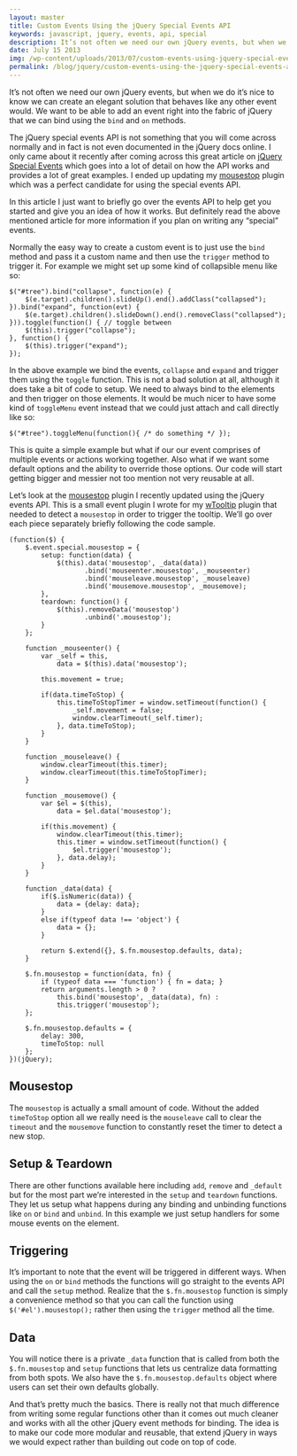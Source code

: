 ```yaml
---
layout: master
title: Custom Events Using the jQuery Special Events API
keywords: javascript, jquery, events, api, special
description: It’s not often we need our own jQuery events, but when we do it’s nice to know we can create an elegant solution that behaves like any other event would.
date: July 15 2013
img: /wp-content/uploads/2013/07/custom-events-using-jquery-special-events-api.png
permalink: /blog/jquery/custom-events-using-the-jquery-special-events-api.html
---
```


It’s not often we need our own jQuery events, but when we do it’s nice to know we can create an elegant solution that behaves like any other event would. We want to be able to add an event right into the fabric of jQuery that we can bind using the `bind` and `on` methods.

The jQuery special events API is not something that you will come across normally and in fact is not even documented in the jQuery docs online. I only came about it recently after coming across this great article on [jQuery Special Events](http://benalman.com/news/2010/03/jquery-special-events) which goes into a lot of detail on how the API works and provides a lot of great examples. I ended up updating my [mousestop](http://mousestop.websanova.com) plugin which was a perfect candidate for using the special events API.

In this article I just want to briefly go over the events API to help get you started and give you an idea of how it works. But definitely read the above mentioned article for more information if you plan on writing any “special” events.

Normally the easy way to create a custom event is to just use the `bind` method and pass it a custom name and then use the `trigger` method to trigger it. For example we might set up some kind of collapsible menu like so:

~~~
$("#tree").bind("collapse", function(e) {
    $(e.target).children().slideUp().end().addClass("collapsed");
}).bind("expand", function(evt) {
    $(e.target).children().slideDown().end().removeClass("collapsed");
})).toggle(function() { // toggle between
    $(this).trigger("collapse");
}, function() {
    $(this).trigger("expand");
});
~~~

In the above example we bind the events, `collapse` and `expand` and trigger them using the `toggle` function. This is not a bad solution at all, although it does take a bit of code to setup. We need to always bind to the elements and then trigger on those elements. It would be much nicer to have some kind of `toggleMenu` event instead that we could just attach and call directly like so:

~~~
$("#tree").toggleMenu(function(){ /* do something */ });
~~~

This is quite a simple example but what if our our event comprises of multiple events or actions working together. Also what if we want some default options and the ability to override those options. Our code will start getting bigger and messier not too mention not very reusable at all.

Let’s look at the [mousestop](http://mousestop.websanova.com) plugin I recently updated using the jQuery events API. This is a small event plugin I wrote for my [wTooltip](http://wtooltip.websanova.com/) plugin that needed to detect a `mousestop` in order to trigger the tooltip. We’ll go over each piece separately briefly following the code sample.

~~~
(function($) {
    $.event.special.mousestop = {
        setup: function(data) {
            $(this).data('mousestop', _data(data))
                   .bind('mouseenter.mousestop', _mouseenter)
                   .bind('mouseleave.mousestop', _mouseleave)
                   .bind('mousemove.mousestop', _mousemove);
        },
        teardown: function() {
            $(this).removeData('mousestop')
                   .unbind('.mousestop');
        }
    };

    function _mouseenter() {
        var _self = this,
            data = $(this).data('mousestop');

        this.movement = true;

        if(data.timeToStop) {
            this.timeToStopTimer = window.setTimeout(function() {
                _self.movement = false;
                window.clearTimeout(_self.timer);
            }, data.timeToStop);
        }
    }

    function _mouseleave() {
        window.clearTimeout(this.timer);
        window.clearTimeout(this.timeToStopTimer);
    }
    
    function _mousemove() {
        var $el = $(this),
            data = $el.data('mousestop');

        if(this.movement) {
            window.clearTimeout(this.timer);
            this.timer = window.setTimeout(function() {
                $el.trigger('mousestop');
            }, data.delay);
        }
    }

    function _data(data) {
        if($.isNumeric(data)) {
            data = {delay: data};
        }
        else if(typeof data !== 'object') {
            data = {};
        }

        return $.extend({}, $.fn.mousestop.defaults, data);
    }

    $.fn.mousestop = function(data, fn) {
        if (typeof data === 'function') { fn = data; }
        return arguments.length > 0 ? 
            this.bind('mousestop', _data(data), fn) :
            this.trigger('mousestop');
    };

    $.fn.mousestop.defaults = {
        delay: 300,
        timeToStop: null
    };
})(jQuery);
~~~

## Mousestop

The `mousestop` is actually a small amount of code. Without the added `timeToStop` option all we really need is the `mouseleave` call to clear the `timeout` and the `mousemove` function to constantly reset the timer to detect a new stop.

## Setup & Teardown

There are other functions available here including `add`, `remove` and `_default` but for the most part we’re interested in the `setup` and `teardown` functions. They let us setup what happens during any binding and unbinding functions like `on` or `bind` and `unbind`. In this example we just setup handlers for some mouse events on the element.

## Triggering

It’s important to note that the event will be triggered in different ways. When using the `on` or `bind` methods the functions will go straight to the events API and call the `setup` method. Realize that the `$.fn.mousestop` function is simply a convenience method so that you can call the function using `$('#el').mousestop();` rather then using the `trigger` method all the time.

## Data

You will notice there is a private `_data` function that is called from both the `$.fn.mousestop` and `setup` functions that lets us centralize data formatting from both spots. We also have the `$.fn.mousestop.defaults` object where users can set their own defaults globally.

And that’s pretty much the basics. There is really not that much difference from writing some regular functions other than it comes out much cleaner and works with all the other jQuery event methods for binding. The idea is to make our code more modular and reusable, that extend jQuery in ways we would expect rather than building out code on top of code.